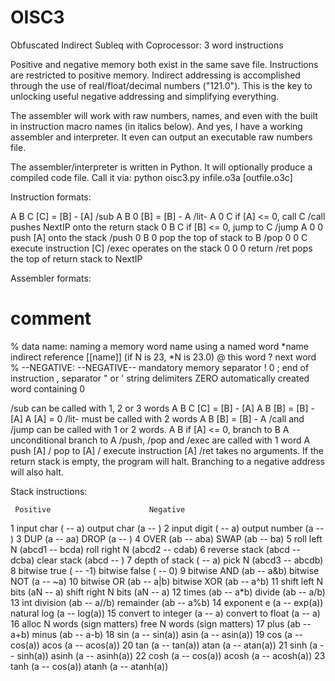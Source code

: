 # OISC3
Obfuscated Indirect Subleq with Coprocessor: 3 word instructions

Positive and negative memory both exist in the same save file.  Instructions are restricted to positive memory.  Indirect addressing is accomplished through the use of real/float/decimal numbers ("121.0").  This is the key to unlocking useful negative addressing and simplifying everything.

The assembler will work with raw numbers, names, and even with the built in instruction macro names (in italics below).  And yes, I have a working assembler and interpreter.  It even can output an executable raw numbers file.

The assembler/interpreter is written in Python.  It will optionally produce a compiled code file.  Call it via:
python oisc3.py infile.o3a [outfile.o3c]

Instruction formats:

A B C    [C] = [B] - [A]                 /sub
A B 0    [B] = [B] - A                   /lit-
A 0 C    if [A] <= 0, call C             /call
                pushes NextIP onto the return stack
0 B C    if [B] <= 0, jump to C          /jump
A 0 0    push [A] onto the stack         /push
0 B 0    pop the top of stack to B       /pop
0 0 C    execute instruction [C]         /exec
                operates on the stack
0 0 0    return                          /ret
                pops the top of return stack to NextIP



Assembler formats:

#            comment
%            data
name:        naming a memory word
name         using a named word
*name        indirect reference [[name]] (if N is 23, *N is 23.0)
@            this word
?            next word
% --NEGATIVE: --NEGATIVE--     mandatory memory separator
!            0
;            end of instruction
,            separator
" or '       string delimiters
ZERO         automatically created word containing 0

/sub can be called with 1, 2 or 3 words
    A B C    [C] = [B] - [A]
    A B      [B] = [B] - [A]
    A        [A] = 0
/lit- must be called with 2 words
    A B      [B] = [B] - A
/call and /jump can be called with 1 or 2 words.
    A B      if [A] <= 0, branch to B
    A        unconditional branch to A
/push, /pop and /exec are called with 1 word
    A        push [A] / pop to [A] / execute instruction [A]
/ret takes no arguments.  If the return stack is empty, the program will halt.  Branching to a negative address will also halt.



Stack instructions:

     Positive                      Negative
1    input char ( -- a)            output char (a -- )
2    input digit  ( -- a)          output number (a -- )
3    DUP (a -- aa)                 DROP (a -- )
4    OVER (ab -- aba)              SWAP (ab -- ba)
5    roll left N (abcd1 -- bcda)   roll right N (abcd2 -- cdab)
6    reverse stack (abcd -- dcba)  clear stack (abcd -- )
7    depth of stack ( -- a)        pick N (abcd3 -- abcdb)
8    bitwise true ( -- -1)         bitwise false ( -- 0)
9    bitwise AND (ab -- a&b)       bitwise NOT (a -- ~a)
10   bitwise OR (ab -- a|b)        bitwise XOR (ab -- a^b)
11   shift left N bits (aN -- a)   shift right N bits (aN -- a)
12   times (ab -- a\*b)             divide (ab -- a/b)
13   int division (ab -- a//b)     remainder (ab -- a%b)
14   exponent e (a -- exp(a))      natural log (a -- log(a))
15   convert to integer (a -- a)   convert to float (a -- a)
16   alloc N words (sign matters)  free N words (sign matters)
17   plus (ab -- a+b)              minus (ab -- a-b)
18   sin (a -- sin(a))             asin (a -- asin(a))
19   cos (a -- cos(a))             acos (a -- acos(a))
20   tan (a -- tan(a))             atan (a -- atan(a))
21   sinh (a -- sinh(a))           asinh (a -- asinh(a))
22   cosh (a -- cos(a))            acosh (a -- acosh(a))
23   tanh (a -- cos(a))            atanh (a -- atanh(a))

